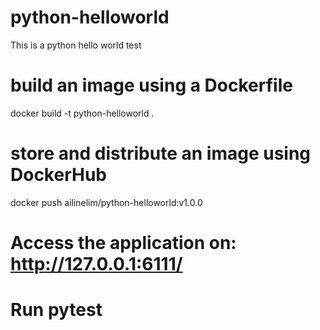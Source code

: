 # python-helloworld
This is a python hello world test
# build an image using a Dockerfile
docker build -t python-helloworld .

# store and distribute an image using DockerHub
docker push ailinelim/python-helloworld:v1.0.0

# Access the application on: http://127.0.0.1:6111/
# Run pytest
